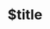---
title: $title
second_title: Aspose.Note برای مرجع API .NET
description: $description
type: docs
weight: $weight
url: /fa/net/$ref/
---